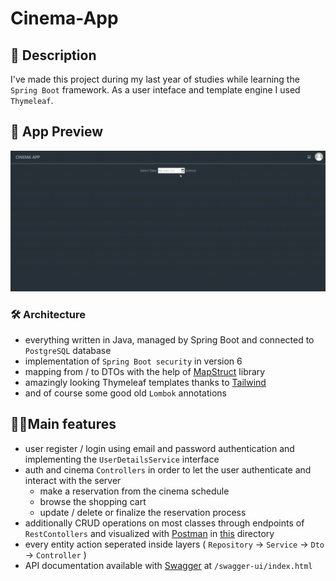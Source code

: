 # Cinema-App

## 📝 Description

I've made this project during my last year of studies while learning the `Spring Boot` framework. As a user inteface and template engine I used `Thymeleaf`.

## 🔭 App Preview
![](https://github.com/Jklimczewski/cinema-app/blob/main/AppPreview.gif)

### 🛠️ Architecture

- everything written in Java, managed by Spring Boot and connected to `PostgreSQL` database
- implementation of `Spring Boot security` in version 6
- mapping from / to DTOs with the help of [MapStruct](https://mapstruct.org/) library
- amazingly looking Thymeleaf templates thanks to [Tailwind](https://tailwindcss.com/)
- and of course some good old `Lombok` annotations

## 🏌️‍♂️Main features

- user register / login using email and password authentication and implementing the `UserDetailsService` interface
- auth and cinema `Controllers` in order to let the user authenticate and interact with the server
  - make a reservation from the cinema schedule
  - browse the shopping cart
  - update / delete or finalize the reservation process
- additionally CRUD operations on most classes through endpoints of `RestContollers` and visualized with [Postman](https://www.postman.com/) in [this](src/main/resources) directory
- every entity action seperated inside layers ( `Repository` -> `Service` -> `Dto` -> `Controller` )
- API documentation available with [Swagger](https://swagger.io/) at `/swagger-ui/index.html`
